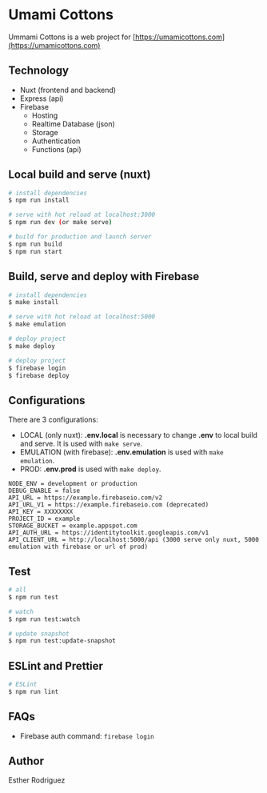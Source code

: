 # Umami Cottons

Ummami Cottons is a web project for [https://umamicottons.com](https://umamicottons.com)

## Technology

- Nuxt (frontend and backend)
- Express (api)
- Firebase
  - Hosting
  - Realtime Database (json)
  - Storage
  - Authentication
  - Functions (api)

## Local build and serve (nuxt)

```bash
# install dependencies
$ npm run install

# serve with hot reload at localhost:3000
$ npm run dev (or make serve)

# build for production and launch server
$ npm run build
$ npm run start
```

## Build, serve and deploy with Firebase

```bash
# install dependencies
$ make install

# serve with hot reload at localhost:5000
$ make emulation

# deploy project
$ make deploy

# deploy project
$ firebase login
$ firebase deploy
```

## Configurations

There are 3 configurations:

- LOCAL (only nuxt): **.env.local** is necessary to change **.env** to local build and serve. It is used with `make serve`.
- EMULATION (with firebase): **.env.emulation** is used with `make emulation`.
- PROD: **.env.prod** is used with `make deploy`.

```
NODE_ENV = development or production
DEBUG_ENABLE = false
API_URL = https://example.firebaseio.com/v2
API_URL_V1 = https://example.firebaseio.com (deprecated)
API_KEY = XXXXXXXX
PROJECT_ID = example
STORAGE_BUCKET = example.appspot.com
API_AUTH_URL = https://identitytoolkit.googleapis.com/v1
API_CLIENT_URL = http://localhost:5000/api (3000 serve only nuxt, 5000 emulation with firebase or url of prod)
```

## Test

```bash
# all
$ npm run test

# watch
$ npm run test:watch

# update snapshot
$ npm run test:update-snapshot
```

## ESLint and Prettier

```bash
# ESLint
$ npm run lint
```

## FAQs

- Firebase auth command: `firebase login`

## Author

Esther Rodriguez
